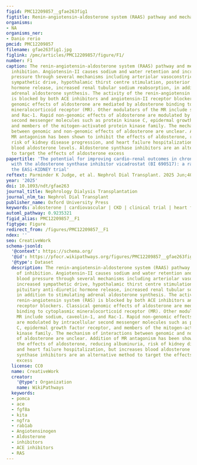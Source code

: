 ```yaml
---
figid: PMC12209857__gfae263fig1
figtitle: Renin-angiotensin-aldosterone system (RAAS) pathway and mechanisms of inhibition
organisms:
- NA
organisms_ner:
- Danio rerio
pmcid: PMC12209857
filename: gfae263fig1.jpg
figlink: /pmc/articles/PMC12209857/figure/F1/
number: F1
caption: The renin-angiotensin-aldosterone system (RAAS) pathway and mechanisms of
  inhibition. Angiotensin-II causes sodium and water retention and increased blood
  pressure through several mechanisms including arteriolar vasoconstriction, increased
  sympathetic drive, hypothalamic thirst centre stimulation, posterior pituitary anti-diuretic
  hormone release, increased renal tubular sodium reabsorption, in addition to stimulating
  adrenal aldosterone synthesis. The activity of the renin-angiotensin system (RAS)
  is blocked by both ACE inhibitors and angiotensin-II receptor blockers. Classical
  genomic effects of aldosterone are mediated by aldosterone binding to cytoplasmic
  mineralocorticoid receptor (MR). Other modulators of the MR include sodium, caveolin-1,
  and Rac-1. Rapid non-genomic effects of aldosterone are modulated by intracellular
  second messenger molecules such as protein kinase C, epidermal growth factor receptor,
  and members of the mitogen-activated protein kinase family. The mechanism of interactions
  between genomic and non-genomic effects of aldosterone are unclear. Addition of
  MR antagonism has been shown to inhibit the effects of aldosterone, reducing albuminuria,
  risk of kidney disease progression, and heart failure hospitalization, but increases
  blood aldosterone levels. Aldosterone synthase inhibitors are an alternative method
  to target the effects of aldosterone excess
papertitle: 'The potential for improving cardio-renal outcomes in chronic kidney disease
  with the aldosterone synthase inhibitor vicadrostat (BI 690517): a rationale for
  the EASi-KIDNEY trial'
reftext: Parminder K Judge, et al. Nephrol Dial Transplant. 2025 Jun;40(6).
year: '2025'
doi: 10.1093/ndt/gfae263
journal_title: Nephrology Dialysis Transplantation
journal_nlm_ta: Nephrol Dial Transplant
publisher_name: Oxford University Press
keywords: aldosterone | cardiovascular | CKD | clinical trial | heart failure
automl_pathway: 0.9235321
figid_alias: PMC12209857__F1
figtype: Figure
redirect_from: /figures/PMC12209857__F1
ndex: ''
seo: CreativeWork
schema-jsonld:
  '@context': https://schema.org/
  '@id': https://pfocr.wikipathways.org/figures/PMC12209857__gfae263fig1.html
  '@type': Dataset
  description: The renin-angiotensin-aldosterone system (RAAS) pathway and mechanisms
    of inhibition. Angiotensin-II causes sodium and water retention and increased
    blood pressure through several mechanisms including arteriolar vasoconstriction,
    increased sympathetic drive, hypothalamic thirst centre stimulation, posterior
    pituitary anti-diuretic hormone release, increased renal tubular sodium reabsorption,
    in addition to stimulating adrenal aldosterone synthesis. The activity of the
    renin-angiotensin system (RAS) is blocked by both ACE inhibitors and angiotensin-II
    receptor blockers. Classical genomic effects of aldosterone are mediated by aldosterone
    binding to cytoplasmic mineralocorticoid receptor (MR). Other modulators of the
    MR include sodium, caveolin-1, and Rac-1. Rapid non-genomic effects of aldosterone
    are modulated by intracellular second messenger molecules such as protein kinase
    C, epidermal growth factor receptor, and members of the mitogen-activated protein
    kinase family. The mechanism of interactions between genomic and non-genomic effects
    of aldosterone are unclear. Addition of MR antagonism has been shown to inhibit
    the effects of aldosterone, reducing albuminuria, risk of kidney disease progression,
    and heart failure hospitalization, but increases blood aldosterone levels. Aldosterone
    synthase inhibitors are an alternative method to target the effects of aldosterone
    excess
  license: CC0
  name: CreativeWork
  creator:
    '@type': Organization
    name: WikiPathways
  keywords:
  - pomca
  - ace
  - fgf8a
  - kita
  - ngfra
  - rab1ab
  - Angiotensinogen
  - Aldosterone
  - inhibitors
  - ACE inhibitors
  - RAS
---
```

